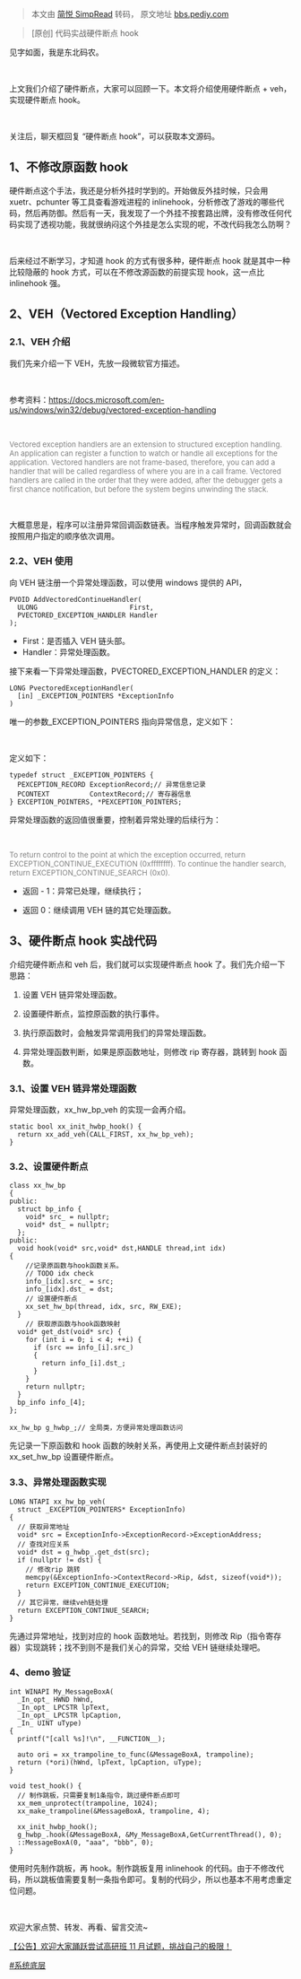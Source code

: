 > 本文由 [简悦 SimpRead](http://ksria.com/simpread/) 转码， 原文地址 [bbs.pediy.com](https://bbs.pediy.com/thread-271216.htm)

> [原创] 代码实战硬件断点 hook

见字如面，我是东北码农。

 

上文我们介绍了硬件断点，大家可以回顾一下。本文将介绍使用硬件断点 + veh，实现硬件断点 hook。

 

关注后，聊天框回复 “硬件断点 hook”，可以获取本文源码。

[](#1、不修改原函数hook)1、不修改原函数 hook
------------------------------

硬件断点这个手法，我还是分析外挂时学到的。开始做反外挂时候，只会用 xuetr、pchunter 等工具查看游戏进程的 inlinehook，分析修改了游戏的哪些代码，然后再防御。然后有一天，我发现了一个外挂不按套路出牌，没有修改任何代码实现了透视功能，我就很纳闷这个外挂是怎么实现的呢，不改代码我怎么防啊？

 

后来经过不断学习，才知道 hook 的方式有很多种，硬件断点 hook 就是其中一种比较隐蔽的 hook 方式，可以在不修改源函数的前提实现 hook，这一点比 inlinehook 强。

2、VEH（Vectored Exception Handling）
----------------------------------

### 2.1、VEH 介绍

我们先来介绍一下 VEH，先放一段微软官方描述。

 

参考资料：https://docs.microsoft.com/en-us/windows/win32/debug/vectored-exception-handling

 

<font color=gray size=2>  
Vectored exception handlers are an extension to structured exception handling. An application can register a function to watch or handle all exceptions for the application. Vectored handlers are not frame-based, therefore, you can add a handler that will be called regardless of where you are in a call frame. Vectored handlers are called in the order that they were added, after the debugger gets a first chance notification, but before the system begins unwinding the stack.  
</font>

 

大概意思是，程序可以注册异常回调函数链表。当程序触发异常时，回调函数就会按照用户指定的顺序依次调用。

### 2.2、VEH 使用

向 VEH 链注册一个异常处理函数，可以使用 windows 提供的 API，

```
PVOID AddVectoredContinueHandler(
  ULONG                       First,
  PVECTORED_EXCEPTION_HANDLER Handler
);

```

*   First：是否插入 VEH 链头部。
*   Handler：异常处理函数。

接下来看一下异常处理函数，PVECTORED_EXCEPTION_HANDLER 的定义：

```
LONG PvectoredExceptionHandler(
  [in] _EXCEPTION_POINTERS *ExceptionInfo
)

```

唯一的参数_EXCEPTION_POINTERS 指向异常信息，定义如下：

 

定义如下：

```
typedef struct _EXCEPTION_POINTERS {
  PEXCEPTION_RECORD ExceptionRecord;// 异常信息记录
  PCONTEXT          ContextRecord;// 寄存器信息
} EXCEPTION_POINTERS, *PEXCEPTION_POINTERS;

```

异常处理函数的返回值很重要，控制着异常处理的后续行为：

 

<font color=gray size=2>  
To return control to the point at which the exception occurred, return EXCEPTION_CONTINUE_EXECUTION (0xffffffff). To continue the handler search, return EXCEPTION_CONTINUE_SEARCH (0x0).  
</font>

*   返回 - 1：异常已处理，继续执行；
    
*   返回 0：继续调用 VEH 链的其它处理函数。
    

3、硬件断点 hook 实战代码
----------------

介绍完硬件断点和 veh 后，我们就可以实现硬件断点 hook 了。我们先介绍一下思路：

1.  设置 VEH 链异常处理函数。
    
2.  设置硬件断点，监控原函数的执行事件。
    
3.  执行原函数时，会触发异常调用我们的异常处理函数。
    
4.  异常处理函数判断，如果是原函数地址，则修改 rip 寄存器，跳转到 hook 函数。
    

### 3.1、设置 VEH 链异常处理函数

异常处理函数，xx_hw_bp_veh 的实现一会再介绍。

```
static bool xx_init_hwbp_hook() {
  return xx_add_veh(CALL_FIRST, xx_hw_bp_veh);
}

```

### 3.2、设置硬件断点

```
class xx_hw_bp
{
public:
  struct bp_info {
    void* src_ = nullptr;
    void* dst_ = nullptr;
  };
public:
  void hook(void* src,void* dst,HANDLE thread,int idx)
{
    //记录原函数与hook函数关系。
    // TODO idx check
    info_[idx].src_ = src;
    info_[idx].dst_ = dst;
    // 设置硬件断点
    xx_set_hw_bp(thread, idx, src, RW_EXE);
  }
    // 获取原函数与hook函数映射
  void* get_dst(void* src) {
    for (int i = 0; i < 4; ++i) {
      if (src == info_[i].src_)
      {
        return info_[i].dst_;
      }
    }
    return nullptr;
  }
  bp_info info_[4];
};
 
xx_hw_bp g_hwbp_;// 全局类，方便异常处理函数访问

```

先记录一下原函数和 hook 函数的映射关系，再使用上文硬件断点封装好的 xx_set_hw_bp 设置硬件断点。

### 3.3、异常处理函数实现

```
LONG NTAPI xx_hw_bp_veh(
  struct _EXCEPTION_POINTERS* ExceptionInfo)
{
  // 获取异常地址
  void* src = ExceptionInfo->ExceptionRecord->ExceptionAddress;
  // 查找对应关系
  void* dst = g_hwbp_.get_dst(src);
  if (nullptr != dst) {
    // 修改rip 跳转
    memcpy(&ExceptionInfo->ContextRecord->Rip, &dst, sizeof(void*));
    return EXCEPTION_CONTINUE_EXECUTION;
  }
  // 其它异常，继续veh链处理
  return EXCEPTION_CONTINUE_SEARCH;
}

```

先通过异常地址，找到对应的 hook 函数地址。若找到，则修改 Rip（指令寄存器）实现跳转；找不到则不是我们关心的异常，交给 VEH 链继续处理吧。

### [](#4、demo验证)4、demo 验证

```
int WINAPI My_MessageBoxA(
  _In_opt_ HWND hWnd,
  _In_opt_ LPCSTR lpText,
  _In_opt_ LPCSTR lpCaption,
  _In_ UINT uType)
{
  printf("[call %s]!\n", __FUNCTION__);
 
  auto ori = xx_trampoline_to_func(&MessageBoxA, trampoline);
  return (*ori)(hWnd, lpText, lpCaption, uType);
}
 
void test_hook() {
  // 制作跳板，只需要复制1条指令，跳过硬件断点即可
  xx_mem_unprotect(trampoline, 1024);
  xx_make_trampoline(&MessageBoxA, trampoline, 4);
 
  xx_init_hwbp_hook();
  g_hwbp_.hook(&MessageBoxA, &My_MessageBoxA,GetCurrentThread(), 0);
  ::MessageBoxA(0, "aaa", "bbb", 0);
}

```

使用时先制作跳板，再 hook。制作跳板复用 inlinehook 的代码。由于不修改代码，所以跳板值需要复制一条指令即可。复制的代码少，所以也基本不用考虑重定位问题。

 

欢迎大家点赞、转发、再看、留言交流~

[【公告】欢迎大家踊跃尝试高研班 11 月试题，挑战自己的极限！](https://bbs.pediy.com/thread-270220.htm)

[#系统底层](forum-4-1-2.htm)